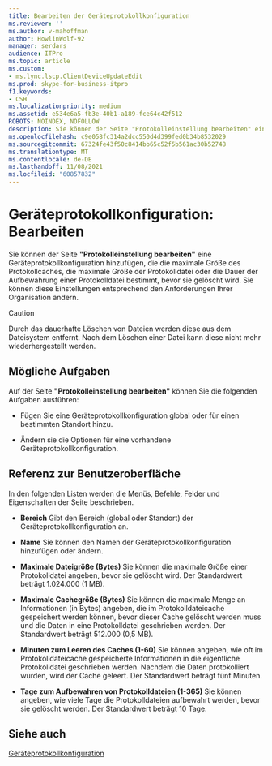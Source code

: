 ```yaml
---
title: Bearbeiten der Geräteprotokollkonfiguration
ms.reviewer: ''
ms.author: v-mahoffman
author: HowlinWolf-92
manager: serdars
audience: ITPro
ms.topic: article
ms.custom:
- ms.lync.lscp.ClientDeviceUpdateEdit
ms.prod: skype-for-business-itpro
f1.keywords:
- CSH
ms.localizationpriority: medium
ms.assetid: e534e6a5-fb3e-40b1-a189-fce64c42f512
ROBOTS: NOINDEX, NOFOLLOW
description: Sie können der Seite "Protokolleinstellung bearbeiten" eine Geräteprotokollkonfiguration hinzufügen, die die maximale Größe des Protokollcaches, die maximale Größe der Protokolldatei oder die Dauer der Aufbewahrung einer Protokolldatei bestimmt, bevor sie gelöscht wird. Sie können diese Einstellungen entsprechend den Anforderungen Ihrer Organisation ändern.
ms.openlocfilehash: c9e058fc314a2dcc550d4d399fed0b34b8532029
ms.sourcegitcommit: 67324fe43f50c8414bb65c52f5b561ac30b52748
ms.translationtype: MT
ms.contentlocale: de-DE
ms.lasthandoff: 11/08/2021
ms.locfileid: "60857832"
---
```

# <a name="device-log-configuration-edit"></a>Geräteprotokollkonfiguration: Bearbeiten
 
Sie können der Seite **"Protokolleinstellung bearbeiten"** eine Geräteprotokollkonfiguration hinzufügen, die die maximale Größe des Protokollcaches, die maximale Größe der Protokolldatei oder die Dauer der Aufbewahrung einer Protokolldatei bestimmt, bevor sie gelöscht wird. Sie können diese Einstellungen entsprechend den Anforderungen Ihrer Organisation ändern.
  
> [!CAUTION]
> Durch das dauerhafte Löschen von Dateien werden diese aus dem Dateisystem entfernt. Nach dem Löschen einer Datei kann diese nicht mehr wiederhergestellt werden. 
  
## <a name="tasks-you-can-perform"></a>Mögliche Aufgaben

Auf der Seite **"Protokolleinstellung bearbeiten"** können Sie die folgenden Aufgaben ausführen:
  
- Fügen Sie eine Geräteprotokollkonfiguration global oder für einen bestimmten Standort hinzu.
    
- Ändern sie die Optionen für eine vorhandene Geräteprotokollkonfiguration.
    
## <a name="ui-reference"></a>Referenz zur Benutzeroberfläche

In den folgenden Listen werden die Menüs, Befehle, Felder und Eigenschaften der Seite beschrieben.
  
- **Bereich** Gibt den Bereich (global oder Standort) der Geräteprotokollkonfiguration an.
    
- **Name** Sie können den Namen der Geräteprotokollkonfiguration hinzufügen oder ändern.
    
- **Maximale Dateigröße (Bytes)** Sie können die maximale Größe einer Protokolldatei angeben, bevor sie gelöscht wird. Der Standardwert beträgt 1.024.000 (1 MB).
    
- **Maximale Cachegröße (Bytes)** Sie können die maximale Menge an Informationen (in Bytes) angeben, die im Protokolldateicache gespeichert werden können, bevor dieser Cache gelöscht werden muss und die Daten in eine Protokolldatei geschrieben werden. Der Standardwert beträgt 512.000 (0,5 MB).
    
- **Minuten zum Leeren des Caches (1-60)** Sie können angeben, wie oft im Protokolldateicache gespeicherte Informationen in die eigentliche Protokolldatei geschrieben werden. Nachdem die Daten protokolliert wurden, wird der Cache geleert. Der Standardwert beträgt fünf Minuten.
    
- **Tage zum Aufbewahren von Protokolldateien (1-365)** Sie können angeben, wie viele Tage die Protokolldateien aufbewahrt werden, bevor sie gelöscht werden. Der Standardwert beträgt 10 Tage.
    
## <a name="see-also"></a>Siehe auch

[Geräteprotokollkonfiguration](ms.lync.lscp.ClientDeviceCfgMain.md)
